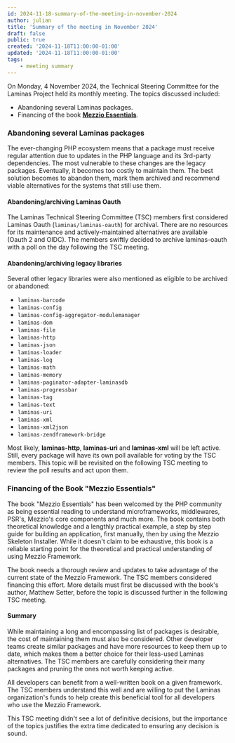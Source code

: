 ```yaml
---
id: 2024-11-18-summary-of-the-meeting-in-november-2024
author: julian
title: 'Summary of the meeting in November 2024'
draft: false
public: true
created: '2024-11-18T11:00:00-01:00'
updated: '2024-11-18T11:00:00-01:00'
tags:
    - meeting summary
---
```


On Monday, 4 November 2024, the Technical Steering Committee for the Laminas Project held its monthly meeting. The topics discussed included:

- Abandoning several Laminas packages.
- Financing of the book [**Mezzio Essentials**](https://mezzioessentials.com/).

<!--- EXTENDED -->
### Abandoning several Laminas packages

The ever-changing PHP ecosystem means that a package must receive regular attention due to updates in the PHP language and its 3rd-party dependencies.
The most vulnerable to these changes are the legacy packages.
Eventually, it becomes too costly to maintain them.
The best solution becomes to abandon them, mark them archived and recommend viable alternatives for the systems that still use them.

#### Abandoning/archiving Laminas Oauth

The Laminas Technical Steering Committee (TSC) members first considered Laminas Oauth (`laminas/laminas-oauth`) for archival.
There are no resources for its maintenance and actively-maintained alternatives are available (Oauth 2 and OIDC).
The members swiftly decided to archive laminas-oauth with a poll on the day following the TSC meeting.

#### Abandoning/archiving legacy libraries

Several other legacy libraries were also mentioned as eligible to be archived or abandoned:

- `laminas-barcode`
- `laminas-config`
- `laminas-config-aggregator-modulemanager`
- `laminas-dom`
- `laminas-file`
- `laminas-http`
- `laminas-json`
- `laminas-loader`
- `laminas-log`
- `laminas-math`
- `laminas-memory`
- `laminas-paginator-adapter-laminasdb`
- `laminas-progressbar`
- `laminas-tag`
- `laminas-text`
- `laminas-uri`
- `laminas-xml`
- `laminas-xml2json`
- `laminas-zendframework-bridge`

Most likely, **laminas-http**, **laminas-uri** and **laminas-xml** will be left active.
Still, every package will have its own poll available for voting by the TSC members.
This topic will be revisited on the following TSC meeting to review the poll results and act upon them.

### Financing of the Book "Mezzio Essentials"

The book "Mezzio Essentials" has been welcomed by the PHP community as being essential reading to understand microframeworks, middlewares, PSR's, Mezzio's core components and much more.
The book contains both theoretical knowledge and a lengthly practical example, a step by step guide for building an application, first manually, then by using the Mezzio Skeleton Installer.
While it doesn't claim to be exhaustive, this book is a reliable starting point for the theoretical and practical understanding of using Mezzio Framework.

The book needs a thorough review and updates to take advantage of the current state of the Mezzio Framework.
The TSC members considered financing this effort.
More details must first be discussed with the book's author, Matthew Setter, before the topic is discussed further in the following TSC meeting.

#### Summary

While maintaining a long and encompassing list of packages is desirable, the cost of maintaining them must also be considered.
Other developer teams create similar packages and have more resources to keep them up to date, which makes them a better choice for their less-used Laminas alternatives.
The TSC members are carefully considering their many packages and pruning the ones not worth keeping active.

All developers can benefit from a well-written book on a given framework.
The TSC members understand this well and are willing to put the Laminas organization's funds to help create this beneficial tool for all developers who use the Mezzio Framework.

This TSC meeting didn't see a lot of definitive decisions, but the importance of the topics justifies the extra time dedicated to ensuring any decision is sound.
